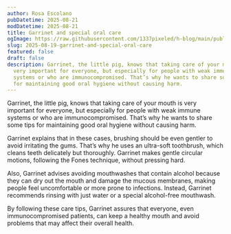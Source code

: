 ```yaml
---
author: Rosa Escolano
pubDatetime: 2025-08-21
modDatetime: 2025-08-21
title: Garrinet and special oral care
ogImage: https://raw.githubusercontent.com/1337pixeled/h-blog/main/public/assets/garrinet6.webp
slug: 2025-08-19-garrinet-and-special-oral-care
featured: false
draft: false
description: Garrinet, the little pig, knows that taking care of your mouth is
  very important for everyone, but especially for people with weak immune
  systems or who are immunocompromised. That’s why he wants to share some tips
  for maintaining good oral hygiene without causing harm.
---
```

Garrinet, the little pig, knows that taking care of your mouth is very important for everyone, but especially for people with weak immune systems or who are immunocompromised. That’s why he wants to share some tips for maintaining good oral hygiene without causing harm.

Garrinet explains that in these cases, brushing should be even gentler to avoid irritating the gums. That’s why he uses an ultra-soft toothbrush, which cleans teeth delicately but thoroughly. Garrinet makes gentle circular motions, following the Fones technique, without pressing hard.

Also, Garrinet advises avoiding mouthwashes that contain alcohol because they can dry out the mouth and damage the mucous membranes, making people feel uncomfortable or more prone to infections. Instead, Garrinet recommends rinsing with just water or a special alcohol-free mouthwash.

By following these care tips, Garrinet assures that everyone, even immunocompromised patients, can keep a healthy mouth and avoid problems that may affect their overall health.